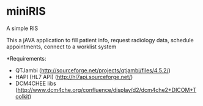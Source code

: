 miniRIS
=======

A simple RIS

This a jAVA application to fill patient info, request radiology data, schedule appointments, connect to a worklist system

*Requirements:
- QTJambi (http://sourceforge.net/projects/qtjambi/files/4.5.2/)
- HAPI (HL7 API)  (http://hl7api.sourceforge.net/)
- DCM4CHEE libs (http://www.dcm4che.org/confluence/display/d2/dcm4che2+DICOM+Toolkit)


